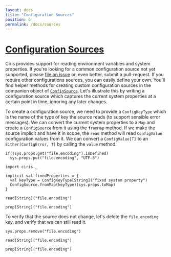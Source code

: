 ```yaml
---
layout: docs
title: "Configuration Sources"
position: 6
permalink: /docs/sources
---
```


# <a name="configuration-sources" href="#configuration-sources">Configuration Sources</a>
Ciris provides support for reading environment variables and system properties. If you're looking for a common configuration source not yet supported, please [file an issue](https://github.com/vlovgr/ciris/issues/new) or, even better, submit a pull-request. If you require other configurations sources, you can easily define your own. You'll find helper methods for creating custom configuration sources in the companion object of [`ConfigSource`](https://cir.is/api/ciris/ConfigSource$.html). Let's illustrate this by writing a configuration source which captures the current system properties at a certain point in time, ignoring any later changes.

To create a configuration source, we need to provide a `ConfigKeyType` which is the name of the type of key the source reads (to support sensible error messages). We can convert the current system properties to a `Map` and create a `ConfigSource` from it using the `fromMap` method. If we make the source implicit and have it in scope, the `read` method will read `ConfigValue` configuration values from it. We can convert a `ConfigValue[T]` to an `Either[ConfigError, T]` by calling the `value` method.

```tut:invisible
if(!sys.props.get("file.encoding").isDefined)
  sys.props.put("file.encoding", "UTF-8")
```

```tut:book
import ciris._

implicit val fixedProperties = {
  val keyType = ConfigKeyType[String]("fixed system property")
  ConfigSource.fromMap(keyType)(sys.props.toMap)
}

read[String]("file.encoding")

prop[String]("file.encoding")
```

To verify that the source does not change, let's delete the `file.encoding` key, and verify that we can still read it.

```tut:book
sys.props.remove("file.encoding")

read[String]("file.encoding")

prop[String]("file.encoding")
```
